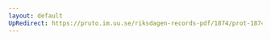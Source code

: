```yaml
---
layout: default
UpRedirect: https://pruto.im.uu.se/riksdagen-records-pdf/1874/prot-1874--ak--504/prot-1874--ak--504_000.pdf
---
```

